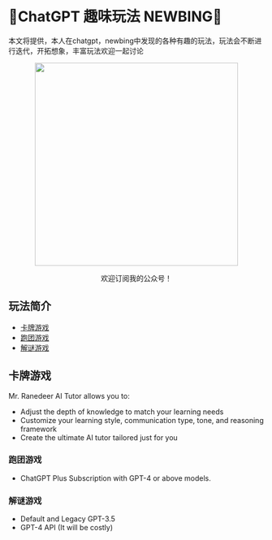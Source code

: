 # 🧠ChatGPT  趣味玩法  NEWBING🐂



本文将提供，本人在chatgpt，newbing中发现的各种有趣的玩法，玩法会不断进行迭代，开拓想象，丰富玩法欢迎一起讨论


<div align=center>
<img src="https://user-images.githubusercontent.com/28421346/233538599-ba530dde-4ca1-496e-90a6-b5a565a037c7.jpg" width="400"/> 
  <p>欢迎订阅我的公众号！</p>
</div>


## 玩法简介
  - [卡牌游戏](#卡牌游戏)
  - [跑团游戏](#跑团游戏)
  - [解谜游戏](#解谜游戏)
   

## 卡牌游戏

Mr. Ranedeer AI Tutor allows you to:
- Adjust the depth of knowledge to match your learning needs
- Customize your learning style, communication type, tone, and reasoning framework
- Create the ultimate AI tutor tailored just for you

### 跑团游戏
- ChatGPT Plus Subscription with GPT-4 or above models.

### 解谜游戏
- Default and Legacy GPT-3.5
- GPT-4 API (It will be costly)

